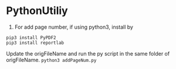 # PythonUtiliy
1. For add page number, if using python3, install by
```
pip3 install PyPDF2
pip3 install reportlab
```
Update the origFileName and run the py script in the same folder of origFileName. `python3 addPageNum.py` 
